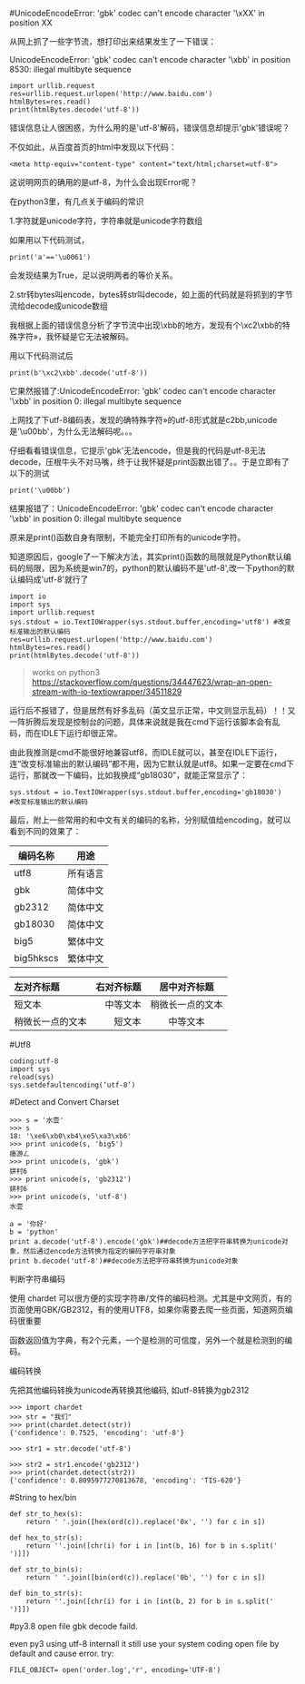 #UnicodeEncodeError: 'gbk' codec can't encode character '\xXX' in position XX

从网上抓了一些字节流，想打印出来结果发生了一下错误：

UnicodeEncodeError: 'gbk' codec can't encode character '\xbb' in position 8530: illegal multibyte sequence

```
import urllib.request
res=urllib.request.urlopen('http://www.baidu.com')
htmlBytes=res.read()
print(htmlBytes.decode('utf-8'))
```

错误信息让人很困惑，为什么用的是'utf-8'解码，错误信息却提示'gbk'错误呢？

 
不仅如此，从百度首页的html中发现以下代码：

```
<meta http-equiv="content-type" content="text/html;charset=utf-8">
```

这说明网页的确用的是utf-8，为什么会出现Error呢？

 

在python3里，有几点关于编码的常识

1.字符就是unicode字符，字符串就是unicode字符数组

如果用以下代码测试，
```
print('a'=='\u0061')
```
会发现结果为True，足以说明两者的等价关系。

 

2.str转bytes叫encode，bytes转str叫decode，如上面的代码就是将抓到的字节流给decode成unicode数组

我根据上面的错误信息分析了字节流中出现\xbb的地方，发现有个\xc2\xbb的特殊字符»，我怀疑是它无法被解码。

用以下代码测试后
```
print(b'\xc2\xbb'.decode('utf-8'))
```
它果然报错了:UnicodeEncodeError\: 'gbk' codec can't encode character '\xbb' in position 0: illegal multibyte sequence

上网找了下utf-8编码表，发现的确特殊字符»的utf-8形式就是c2bb,unicode是'\u00bb'，为什么无法解码呢。。。

仔细看看错误信息，它提示'gbk'无法encode，但是我的代码是utf-8无法decode，压根牛头不对马嘴，终于让我怀疑是print函数出错了。。于是立即有了以下的测试
```
print('\u00bb')
```
结果报错了：UnicodeEncodeError: 'gbk' codec can't encode character '\xbb' in position 0: illegal multibyte sequence

 

原来是print()函数自身有限制，不能完全打印所有的unicode字符。

知道原因后，google了一下解决方法，其实print()函数的局限就是Python默认编码的局限，因为系统是win7的，python的默认编码不是'utf-8',改一下python的默认编码成'utf-8'就行了

```
import io
import sys
import urllib.request
sys.stdout = io.TextIOWrapper(sys.stdout.buffer,encoding='utf8') #改变标准输出的默认编码
res=urllib.request.urlopen('http://www.baidu.com')
htmlBytes=res.read()
print(htmlBytes.decode('utf-8'))
```
>works on python3
>https://stackoverflow.com/questions/34447623/wrap-an-open-stream-with-io-textiowrapper/34511829

运行后不报错了，但是居然有好多乱码（英文显示正常，中文则显示乱码）！！又一阵折腾后发现是控制台的问题，具体来说就是我在cmd下运行该脚本会有乱码，而在IDLE下运行却很正常。

由此我推测是cmd不能很好地兼容utf8，而IDLE就可以，甚至在IDLE下运行，连“改变标准输出的默认编码”都不用，因为它默认就是utf8。如果一定要在cmd下运行，那就改一下编码，比如我换成“gb18030”，就能正常显示了：
```
sys.stdout = io.TextIOWrapper(sys.stdout.buffer,encoding='gb18030')         
#改变标准输出的默认编码
```
最后，附上一些常用的和中文有关的编码的名称，分别赋值给encoding，就可以看到不同的效果了：

| 编码名称 | 用途 |
| --- | ---|
| utf8 | 所有语言 |
| gbk | 简体中文 |
| gb2312 | 简体中文 |
| gb18030 | 简体中文 |
| big5 | 繁体中文 |
| big5hkscs	| 繁体中文 |


| 左对齐标题 | 右对齐标题 | 居中对齐标题 |
| :------| ------: | :------: |
| 短文本 | 中等文本 | 稍微长一点的文本 |
| 稍微长一点的文本 | 短文本 | 中等文本 |



#Utf8

```
coding:utf-8
import sys 
reload(sys) 
sys.setdefaultencoding(‘utf-8’) 
```



#Detect and Convert Charset
```
>>> s = '水壶'
>>> s
18: '\xe6\xb0\xb4\xe5\xa3\xb6'
>>> print unicode(s, 'big5')
瘗游ㄥ
>>> print unicode(s, 'gbk')
姘村6
>>> print unicode(s, 'gb2312')
姘村6
>>> print unicode(s, 'utf-8')
水壶
```
```
a = '你好'
b = 'python'
print a.decode('utf-8').encode('gbk')##decode方法把字符串转换为unicode对象，然后通过encode方法转换为指定的编码字符串对象
print b.decode('utf-8')##decode方法把字符串转换为unicode对象
```

判断字符串编码

使用 chardet 可以很方便的实现字符串/文件的编码检测。尤其是中文网页，有的页面使用GBK/GB2312，有的使用UTF8，如果你需要去爬一些页面，知道网页编码很重要

函数返回值为字典，有2个元素，一个是检测的可信度，另外一个就是检测到的编码。


编码转换

先把其他编码转换为unicode再转换其他编码, 如utf-8转换为gb2312
```
>>> import chardet
>>> str = "我们"
>>> print(chardet.detect(str))
{'confidence': 0.7525, 'encoding': 'utf-8'}

>>> str1 = str.decode('utf-8')

>>> str2 = str1.encode('gb2312')
>>> print(chardet.detect(str2))
{'confidence': 0.8095977270813678, 'encoding': 'TIS-620'}
```

#String to hex/bin
```
def str_to_hex(s):
    return ' '.join([hex(ord(c)).replace('0x', '') for c in s])

def hex_to_str(s):
    return ''.join([chr(i) for i in [int(b, 16) for b in s.split(' ')]])
    
def str_to_bin(s):
    return ' '.join([bin(ord(c)).replace('0b', '') for c in s])
    
def bin_to_str(s):
    return ''.join([chr(i) for i in [int(b, 2) for b in s.split(' ')]])
```




#py3.8 open file gbk decode faild.

even py3 using utf-8 internall it still use your system coding open file by default and cause error.
try:
```
FILE_OBJECT= open('order.log','r', encoding='UTF-8')
```